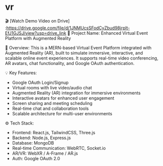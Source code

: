 # vr
🎬 [Watch Demo Video on Drive] :https://drive.google.com/file/d/1JNMUcsSFodCyZbud98jrplt-EfJ1GJSJ/view?usp=drive_link 
📌 Project Name: Enhanced Virtual Event Platform with Augmented Reality

🎯 Overview:
This is a MERN-based Virtual Event Platform integrated with Augmented Reality (AR), built to simulate immersive, interactive, and scalable online event experiences. It supports real-time video conferencing, AR avatars, chat functionality, and Google OAuth authentication.

💡 Key Features:
- Google OAuth Login/Signup
- Virtual rooms with live video/audio chat
- Augmented Reality (AR) integration for immersive environments
- Interactive avatars for enhanced user engagement
- Screen sharing and meeting scheduling
- Real-time chat and collaboration tools
- Scalable architecture for multi-user environments

⚙️ Tech Stack:
- Frontend: React.js, TailwindCSS, Three.js
- Backend: Node.js, Express.js
- Database: MongoDB
- Real-time Communication: WebRTC, Socket.io
- AR/VR: WebXR / A-Frame / AR.js
- Auth: Google OAuth 2.0
